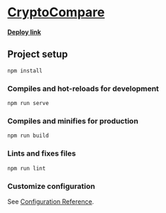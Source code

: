 # [**CryptoCompare**](https://min-api.cryptocompare.com/)

[**Deploy link**](https://nikolzy.github.io/CryptoCompareAPI/)

## Project setup
```
npm install
```

### Compiles and hot-reloads for development
```
npm run serve
```

### Compiles and minifies for production
```
npm run build
```

### Lints and fixes files
```
npm run lint
```

### Customize configuration
See [Configuration Reference](https://cli.vuejs.org/config/).
